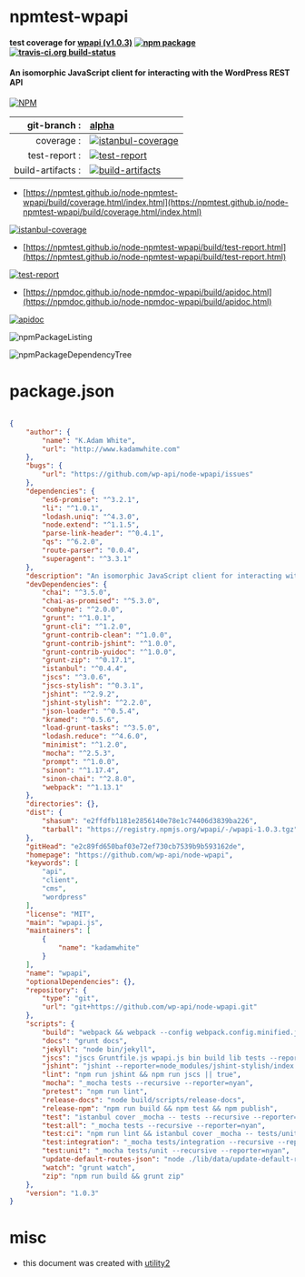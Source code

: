 # npmtest-wpapi

#### test coverage for  [wpapi (v1.0.3)](https://github.com/wp-api/node-wpapi)  [![npm package](https://img.shields.io/npm/v/npmtest-wpapi.svg?style=flat-square)](https://www.npmjs.org/package/npmtest-wpapi) [![travis-ci.org build-status](https://api.travis-ci.org/npmtest/node-npmtest-wpapi.svg)](https://travis-ci.org/npmtest/node-npmtest-wpapi)

#### An isomorphic JavaScript client for interacting with the WordPress REST API

[![NPM](https://nodei.co/npm/wpapi.png?downloads=true&downloadRank=true&stars=true)](https://www.npmjs.com/package/wpapi)

| git-branch : | [alpha](https://github.com/npmtest/node-npmtest-wpapi/tree/alpha)|
|--:|:--|
| coverage : | [![istanbul-coverage](https://npmtest.github.io/node-npmtest-wpapi/build/coverage.badge.svg)](https://npmtest.github.io/node-npmtest-wpapi/build/coverage.html/index.html)|
| test-report : | [![test-report](https://npmtest.github.io/node-npmtest-wpapi/build/test-report.badge.svg)](https://npmtest.github.io/node-npmtest-wpapi/build/test-report.html)|
| build-artifacts : | [![build-artifacts](https://npmtest.github.io/node-npmtest-wpapi/glyphicons_144_folder_open.png)](https://github.com/npmtest/node-npmtest-wpapi/tree/gh-pages/build)|

- [https://npmtest.github.io/node-npmtest-wpapi/build/coverage.html/index.html](https://npmtest.github.io/node-npmtest-wpapi/build/coverage.html/index.html)

[![istanbul-coverage](https://npmtest.github.io/node-npmtest-wpapi/build/screenCapture.buildCi.browser.%252Ftmp%252Fbuild%252Fcoverage.lib.html.png)](https://npmtest.github.io/node-npmtest-wpapi/build/coverage.html/index.html)

- [https://npmtest.github.io/node-npmtest-wpapi/build/test-report.html](https://npmtest.github.io/node-npmtest-wpapi/build/test-report.html)

[![test-report](https://npmtest.github.io/node-npmtest-wpapi/build/screenCapture.buildCi.browser.%252Ftmp%252Fbuild%252Ftest-report.html.png)](https://npmtest.github.io/node-npmtest-wpapi/build/test-report.html)

- [https://npmdoc.github.io/node-npmdoc-wpapi/build/apidoc.html](https://npmdoc.github.io/node-npmdoc-wpapi/build/apidoc.html)

[![apidoc](https://npmdoc.github.io/node-npmdoc-wpapi/build/screenCapture.buildCi.browser.%252Ftmp%252Fbuild%252Fapidoc.html.png)](https://npmdoc.github.io/node-npmdoc-wpapi/build/apidoc.html)

![npmPackageListing](https://npmtest.github.io/node-npmtest-wpapi/build/screenCapture.npmPackageListing.svg)

![npmPackageDependencyTree](https://npmtest.github.io/node-npmtest-wpapi/build/screenCapture.npmPackageDependencyTree.svg)



# package.json

```json

{
    "author": {
        "name": "K.Adam White",
        "url": "http://www.kadamwhite.com"
    },
    "bugs": {
        "url": "https://github.com/wp-api/node-wpapi/issues"
    },
    "dependencies": {
        "es6-promise": "^3.2.1",
        "li": "^1.0.1",
        "lodash.uniq": "^4.3.0",
        "node.extend": "^1.1.5",
        "parse-link-header": "^0.4.1",
        "qs": "^6.2.0",
        "route-parser": "0.0.4",
        "superagent": "^3.3.1"
    },
    "description": "An isomorphic JavaScript client for interacting with the WordPress REST API",
    "devDependencies": {
        "chai": "^3.5.0",
        "chai-as-promised": "^5.3.0",
        "combyne": "^2.0.0",
        "grunt": "^1.0.1",
        "grunt-cli": "^1.2.0",
        "grunt-contrib-clean": "^1.0.0",
        "grunt-contrib-jshint": "^1.0.0",
        "grunt-contrib-yuidoc": "^1.0.0",
        "grunt-zip": "^0.17.1",
        "istanbul": "^0.4.4",
        "jscs": "^3.0.6",
        "jscs-stylish": "^0.3.1",
        "jshint": "^2.9.2",
        "jshint-stylish": "^2.2.0",
        "json-loader": "^0.5.4",
        "kramed": "^0.5.6",
        "load-grunt-tasks": "^3.5.0",
        "lodash.reduce": "^4.6.0",
        "minimist": "^1.2.0",
        "mocha": "^2.5.3",
        "prompt": "^1.0.0",
        "sinon": "^1.17.4",
        "sinon-chai": "^2.8.0",
        "webpack": "^1.13.1"
    },
    "directories": {},
    "dist": {
        "shasum": "e2ffdfb1181e2856140e78e1c74406d3839ba226",
        "tarball": "https://registry.npmjs.org/wpapi/-/wpapi-1.0.3.tgz"
    },
    "gitHead": "e2c89fd650baf03e72ef730cb7539b9b593162de",
    "homepage": "https://github.com/wp-api/node-wpapi",
    "keywords": [
        "api",
        "client",
        "cms",
        "wordpress"
    ],
    "license": "MIT",
    "main": "wpapi.js",
    "maintainers": [
        {
            "name": "kadamwhite"
        }
    ],
    "name": "wpapi",
    "optionalDependencies": {},
    "repository": {
        "type": "git",
        "url": "git+https://github.com/wp-api/node-wpapi.git"
    },
    "scripts": {
        "build": "webpack && webpack --config webpack.config.minified.js",
        "docs": "grunt docs",
        "jekyll": "node bin/jekyll",
        "jscs": "jscs Gruntfile.js wpapi.js bin build lib tests --reporter node_modules/jscs-stylish/jscs-stylish.js",
        "jshint": "jshint --reporter=node_modules/jshint-stylish/index.js Gruntfile.js wpapi.js bin build lib tests",
        "lint": "npm run jshint && npm run jscs || true",
        "mocha": "_mocha tests --recursive --reporter=nyan",
        "pretest": "npm run lint",
        "release-docs": "node build/scripts/release-docs",
        "release-npm": "npm run build && npm test && npm publish",
        "test": "istanbul cover _mocha -- tests --recursive --reporter=nyan",
        "test:all": "_mocha tests --recursive --reporter=nyan",
        "test:ci": "npm run lint && istanbul cover _mocha -- tests/unit --recursive --reporter=list",
        "test:integration": "_mocha tests/integration --recursive --reporter=nyan",
        "test:unit": "_mocha tests/unit --recursive --reporter=nyan",
        "update-default-routes-json": "node ./lib/data/update-default-routes-json",
        "watch": "grunt watch",
        "zip": "npm run build && grunt zip"
    },
    "version": "1.0.3"
}
```



# misc
- this document was created with [utility2](https://github.com/kaizhu256/node-utility2)
